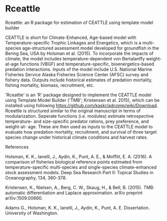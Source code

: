 # Rceattle

Rceattle: an R package for estimation of CEATTLE using template model builder



CEATTLE is short for Climate-Enhanced, Age-based model with Temperature-specific Trophic Linkages and Energetics, which is a multi-species age-structured assessment model developed for groundfish in the Bering Sea, USA by Holsman et al. (2015). To incorporate the impacts of climate, the model includes temperature-dependent von Bertalanffy weight-at-age functions (VBGF) and temperature-specific, bioenergetics-based predation interactions. Inputs of the model include U.S. National Marine Fisheries Service Alaska Fisheries Science Center (AFSC) survey and fishery data. Outputs include historical estimates of predation mortality, fishing mortality, biomass, recruitment, etc.



'Rceattle' is an 'R' package designed to implement the CEATTLE model using Template Model Builder ('TMB'; Kristensen et al. 2015), which can be installed using following https://github.com/kaskr/adcomp/wiki/Download. Rceattle is structured similar to the original manuscript in terms of modularization. Seperate functions (i.e. modules) estimate retrospective temperature- and size-specific predator rations, prey preference, and weight-at- age. These are then used as inputs to the CEATTLE model to evaluate how predation mortality, recruitment, and survival of three target species change under historical climate conditions and harvest rates.


References

Holsman, K. K., Ianelli, J., Aydin, K., Punt, A. E., & Moffitt, E. A. (2016). A comparison of fisheries biological reference points estimated from temperature-specific multi-species and single-species climate-enhanced stock assessment models. Deep Sea Research Part II: Topical Studies in Oceanography, 134, 360-378.

Kristensen, K., Nielsen, A., Berg, C. W., Skaug, H., & Bell, B. (2015). TMB: automatic differentiation and Laplace approximation. arXiv preprint arXiv:1509.00660.

Adams G., Holsman, K. K., Ianelli, J., Aydin, K., Punt, A. E. Dissertation. University of Washington.
